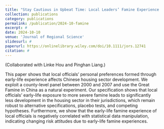 ```yaml
---
title: "Stay Cautious in Upbeat Time: Local Leaders’ Famine Experience and Development Strategy of Housing Sector in China"
collection: publications
category: publications
permalink: /publication/2024-10-famine
excerpt: #
date: 2024-10-10
venue: 'Journal of Regional Science'
slidesurl: #
paperurl: https://onlinelibrary.wiley.com/doi/10.1111/jors.12741
citation: #
---
```


(Collaborated with Linke Hou and Pinghan Liang.)

This paper shows that local officials’ personal preferences formed through early-life experience affects Chinese housing sector development. We exploit a county-level panel between 2000 and 2007 and use the Great Famine in China as a natural experiment. Our specification shows that local officials’ early-life exposure to more severe famine leads to significantly less development in the housing sector in their jurisdictions, which remain robust to alternative specifications, placebo tests, and competing hypotheses. Furthermore, we show that the early-life famine experience of local officials is negatively correlated with statistical data manipulation, indicating changing risk attitudes due to early-life famine experiences.
